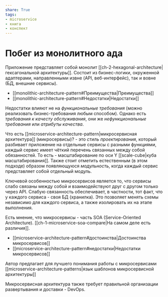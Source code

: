 ```yaml
---
share: True
tags: 
- microservice
- книга
- конспект
---
```

# Побег из монолитного ада
Приложение представляет собой монолит [[ch-2-hexagonal-architecture|гексагональной архитектуры]]. Состоит из бизнес-логики, окруженной адаптерами, направленными извне (API, веб-интерфейс), так и вовне (БД, внешние сервисы).
* [[monolithic-architecture-pattern#Преимущества|Преимущества]]
* [[monolithic-architecture-pattern#Недостатки|Недостатки]]

Недостатки влияют не на *функциональные требования* (можно реализовать бизнес-требования любым способом). Однако есть *требования к качесту обслуживания*, они же *нефункциональные требования* или *атрибуты качества*.

Что есть [[microservice-architecture-pattern|микросервисная архитектура]] (микросервисы)? - это *стиль проектирования*, который разбивает приложение на отдельные сервисы с разными функциями, каждый сервис имеет чёткий перечень связанных между собой обязанностей. То есть - масштабирование по оси Y [[scale-cube|куба масштабирования]]. Также стоит отметить естественным (в этом подходе) образом появляющуюся *модульность*, когда каждый сервис представляет собой отдельный модуль.

Ключевой особенностью микросервисов является то, что сервисы слабо связаны между собой и взаимодействуют друг с другом только через API. Слабую связанность обеспечивает, в частности, тот факт, что у каждого сервиса - своя БД (хранилка). Это позволяет менять схемы независимо для каждого сервиса, а также изолировать их на этапе выполнения.

Есть мнение, что микросервисы - часть SOA (Service-Oriented Architecture). [[ch-1-microservice-soa-compare|На самом деле есть различия]].

* [[microservice-architecture-pattern#достоинства|Достоинства микросервисов]]
* [[microservice-architecture-pattern#недостатки|Недостатки микросервисов]]

Автор предлагает для лучшего понимания работы с микросервисами [[microservice-architecture-patterns|язык шаблонов микросервисной архитектуры]]

Микросервисная архитектура также требует правильной организации развертывания и доставки - DevOps.